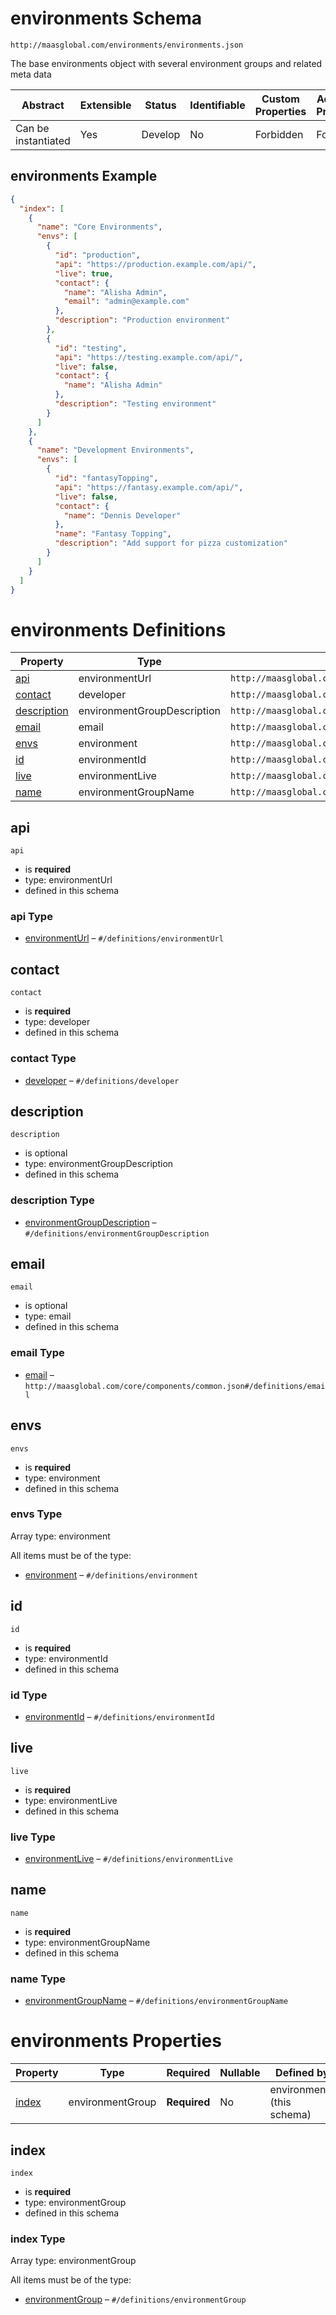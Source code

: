 # environments Schema

```
http://maasglobal.com/environments/environments.json
```

The base environments object with several environment groups and related meta data

| Abstract            | Extensible | Status  | Identifiable | Custom Properties | Additional Properties | Defined In                                          |
| ------------------- | ---------- | ------- | ------------ | ----------------- | --------------------- | --------------------------------------------------- |
| Can be instantiated | Yes        | Develop | No           | Forbidden         | Forbidden             | [environments/environments.json](environments.json) |

## environments Example

```json
{
  "index": [
    {
      "name": "Core Environments",
      "envs": [
        {
          "id": "production",
          "api": "https://production.example.com/api/",
          "live": true,
          "contact": {
            "name": "Alisha Admin",
            "email": "admin@example.com"
          },
          "description": "Production environment"
        },
        {
          "id": "testing",
          "api": "https://testing.example.com/api/",
          "live": false,
          "contact": {
            "name": "Alisha Admin"
          },
          "description": "Testing environment"
        }
      ]
    },
    {
      "name": "Development Environments",
      "envs": [
        {
          "id": "fantasyTopping",
          "api": "https://fantasy.example.com/api/",
          "live": false,
          "contact": {
            "name": "Dennis Developer"
          },
          "name": "Fantasy Topping",
          "description": "Add support for pizza customization"
        }
      ]
    }
  ]
}
```

# environments Definitions

| Property                    | Type                        | Group                                                                                |
| --------------------------- | --------------------------- | ------------------------------------------------------------------------------------ |
| [api](#api)                 | environmentUrl              | `http://maasglobal.com/environments/environments.json#/definitions/environment`      |
| [contact](#contact)         | developer                   | `http://maasglobal.com/environments/environments.json#/definitions/environment`      |
| [description](#description) | environmentGroupDescription | `http://maasglobal.com/environments/environments.json#/definitions/environmentGroup` |
| [email](#email)             | email                       | `http://maasglobal.com/environments/environments.json#/definitions/developer`        |
| [envs](#envs)               | environment                 | `http://maasglobal.com/environments/environments.json#/definitions/environmentGroup` |
| [id](#id)                   | environmentId               | `http://maasglobal.com/environments/environments.json#/definitions/environment`      |
| [live](#live)               | environmentLive             | `http://maasglobal.com/environments/environments.json#/definitions/environment`      |
| [name](#name)               | environmentGroupName        | `http://maasglobal.com/environments/environments.json#/definitions/environmentGroup` |

## api

`api`

- is **required**
- type: environmentUrl
- defined in this schema

### api Type

- [environmentUrl](environments.md) – `#/definitions/environmentUrl`

## contact

`contact`

- is **required**
- type: developer
- defined in this schema

### contact Type

- [developer](environments.md) – `#/definitions/developer`

## description

`description`

- is optional
- type: environmentGroupDescription
- defined in this schema

### description Type

- [environmentGroupDescription](environments.md) – `#/definitions/environmentGroupDescription`

## email

`email`

- is optional
- type: email
- defined in this schema

### email Type

- [email](common.md) – `http://maasglobal.com/core/components/common.json#/definitions/email`

## envs

`envs`

- is **required**
- type: environment
- defined in this schema

### envs Type

Array type: environment

All items must be of the type:

- [environment](environments.md) – `#/definitions/environment`

## id

`id`

- is **required**
- type: environmentId
- defined in this schema

### id Type

- [environmentId](environments.md) – `#/definitions/environmentId`

## live

`live`

- is **required**
- type: environmentLive
- defined in this schema

### live Type

- [environmentLive](environments.md) – `#/definitions/environmentLive`

## name

`name`

- is **required**
- type: environmentGroupName
- defined in this schema

### name Type

- [environmentGroupName](environments.md) – `#/definitions/environmentGroupName`

# environments Properties

| Property        | Type             | Required     | Nullable | Defined by                 |
| --------------- | ---------------- | ------------ | -------- | -------------------------- |
| [index](#index) | environmentGroup | **Required** | No       | environments (this schema) |

## index

`index`

- is **required**
- type: environmentGroup
- defined in this schema

### index Type

Array type: environmentGroup

All items must be of the type:

- [environmentGroup](environments.md) – `#/definitions/environmentGroup`
